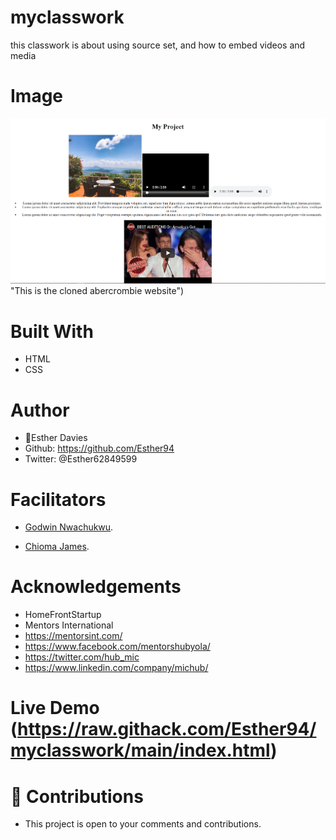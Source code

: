 # myclasswork
this classwork is about using source set, and how to embed videos and media

## 
# Image
![welcome interface.](asset/images/images/myproject.screenshot.PNG) "This is the cloned abercrombie website")

# Built With
* HTML
* CSS

# Author
* 👩Esther Davies
* Github: https://github.com/Esther94
* Twitter: @Esther62849599

# Facilitators
* [Godwin Nwachukwu](https://github.com/Gnwin).

* [Chioma James](https://github.com/Chiomy).

# Acknowledgements
* HomeFrontStartup
* Mentors International
* https://mentorsint.com/
* https://www.facebook.com/mentorshubyola/
* https://twitter.com/hub_mic
* https://www.linkedin.com/company/michub/

# Live Demo (https://raw.githack.com/Esther94/myclasswork/main/index.html)

# 🤝 Contributions
* This project is open to your comments and contributions.
